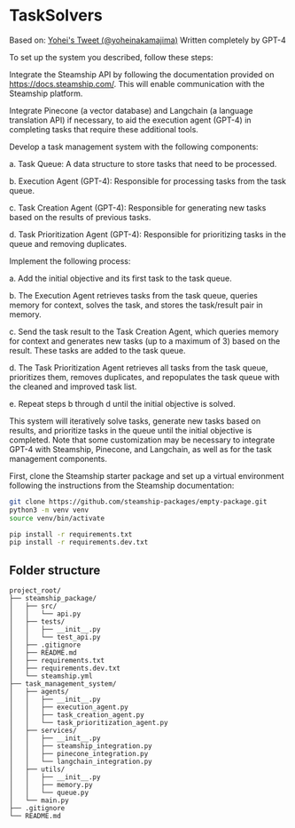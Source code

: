 # TaskSolvers

Based on:
[Yohei's Tweet (@yoheinakamajima)](https://twitter.com/yoheinakajima/status/1640934493489070080?s=46&t=tuKaIlkHjg0xHde1FOd6zQ)
Written completely by GPT-4

To set up the system you described, follow these steps:

Integrate the Steamship API by following the documentation provided on https://docs.steamship.com/. This will enable communication with the Steamship platform.

Integrate Pinecone (a vector database) and Langchain (a language translation API) if necessary, to aid the execution agent (GPT-4) in completing tasks that require these additional tools.

Develop a task management system with the following components:

a. Task Queue: A data structure to store tasks that need to be processed.

b. Execution Agent (GPT-4): Responsible for processing tasks from the task queue.

c. Task Creation Agent (GPT-4): Responsible for generating new tasks based on the results of previous tasks.

d. Task Prioritization Agent (GPT-4): Responsible for prioritizing tasks in the queue and removing duplicates.

Implement the following process:

a. Add the initial objective and its first task to the task queue.

b. The Execution Agent retrieves tasks from the task queue, queries memory for context, solves the task, and stores the task/result pair in memory.

c. Send the task result to the Task Creation Agent, which queries memory for context and generates new tasks (up to a maximum of 3) based on the result. These tasks are added to the task queue.

d. The Task Prioritization Agent retrieves all tasks from the task queue, prioritizes them, removes duplicates, and repopulates the task queue with the cleaned and improved task list.

e. Repeat steps b through d until the initial objective is solved.

This system will iteratively solve tasks, generate new tasks based on results, and prioritize tasks in the queue until the initial objective is completed. Note that some customization may be necessary to integrate GPT-4 with Steamship, Pinecone, and Langchain, as well as for the task management components.



First, clone the Steamship starter package and set up a virtual environment following the instructions from the Steamship documentation:
```bash copy code
git clone https://github.com/steamship-packages/empty-package.git
python3 -m venv venv
source venv/bin/activate

pip install -r requirements.txt
pip install -r requirements.dev.txt
```

## Folder structure

```
project_root/
├── steamship_package/
│   ├── src/
│   │   └── api.py
│   ├── tests/
│   │   ├── __init__.py
│   │   └── test_api.py
│   ├── .gitignore
│   ├── README.md
│   ├── requirements.txt
│   ├── requirements.dev.txt
│   └── steamship.yml
├── task_management_system/
│   ├── agents/
│   │   ├── __init__.py
│   │   ├── execution_agent.py
│   │   ├── task_creation_agent.py
│   │   └── task_prioritization_agent.py
│   ├── services/
│   │   ├── __init__.py
│   │   ├── steamship_integration.py
│   │   ├── pinecone_integration.py
│   │   └── langchain_integration.py
│   ├── utils/
│   │   ├── __init__.py
│   │   ├── memory.py
│   │   └── queue.py
│   └── main.py
├── .gitignore
└── README.md
```
